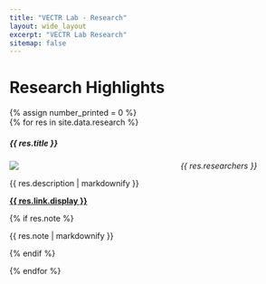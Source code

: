 ```yaml
---
title: "VECTR Lab - Research"
layout: wide_layout
excerpt: "VECTR Lab Research"
sitemap: false
---
```


# Research Highlights

<div markdown="0" class="mt-4">
  {% assign number_printed = 0 %}

  <div class="container">
  <div class="row justify-content-md-center">
  {% for res in site.data.research %}
    <!-- <div class="row"> -->
      <div class="col-md-6">
        <div class="card shadow border-secondary mb-4">
          <div class="card-body clearfix">
            <h5 class="card-title"><strong>{{ res.title }}</strong></h5>
            <div class="py-3 pe-3" style="float: left; width: 60%">
              <img src="/images/{{ res.image }}" class="img-fluid rounded">
            </div>
            <p class="card-text">
              <p><em>{{ res.researchers }}</em></p>
              <p>{{ res.description | markdownify }}</p>
              <p><strong><a href="{{ res.link.url }}">{{ res.link.display }}</a></strong></p>
              {% if res.note %}
                <p>{{ res.note | markdownify }}</p>
              {% endif %}
            </p>
          </div>
        </div>
      </div>
    <!-- </div> -->
  {% endfor %}
  </div>
  </div>
</div>
